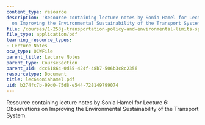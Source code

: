 ```yaml
---
content_type: resource
description: 'Resource containing lecture notes by Sonia Hamel for Lecture 6: Observations
  on Improving the Environmental Sustainability of the Transport System.'
file: /courses/1-253j-transportation-policy-and-environmental-limits-spring-2004/b274fc7b99d075d8e544728149799074_lec6soniahamel.pdf
file_type: application/pdf
learning_resource_types:
- Lecture Notes
ocw_type: OCWFile
parent_title: Lecture Notes
parent_type: CourseSection
parent_uid: dcc61864-0d55-424f-48b7-506b3c8c2356
resourcetype: Document
title: lec6soniahamel.pdf
uid: b274fc7b-99d0-75d8-e544-728149799074
---
```

Resource containing lecture notes by Sonia Hamel for Lecture 6: Observations on Improving the Environmental Sustainability of the Transport System.

